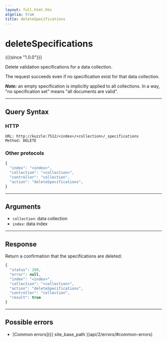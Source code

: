 ```yaml
---
layout: full.html.hbs
algolia: true
title: deleteSpecifications
---
```


# deleteSpecifications

{{{since "1.0.0"}}}

Delete validation specifications for a data collection.

The request succeeds even if no specification exist for that data collection.

***Note:***  an empty specification is implicitly applied to all collections. In a way, "no specification set" means "all documents are valid". 

---

## Query Syntax

### HTTP

```http
URL: http://kuzzle:7512/<index>/<collection>/_specifications
Method: DELETE
```

### Other protocols

```js
{
  "index": "<index>",
  "collection": "<collection>",
  "controller": "collection",
  "action": "deleteSpecifications",
}
```

---

## Arguments

* `collection`: data collection
* `index`: data index

---

## Response

Return a confirmation that the specifications are deleted:

```js
{
  "status": 200,
  "error": null,
  "index": "<index>",
  "collection": "<collection>",
  "action": "deleteSpecifications",
  "controller": "collection",
  "result": true
}
```

---

## Possible errors

- [Common errors]({{ site_base_path }}api/2/errors/#common-errors)
